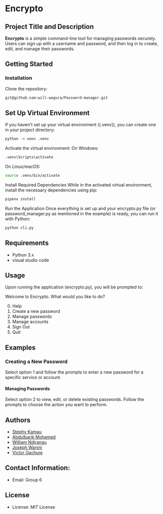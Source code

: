 # Encrypto

## Project Title and Description
**Encrypto** is a simple command-line tool for managing passwords securely. Users can sign up with a username and password, and then log in to create, edit, and manage their passwords.

## Getting Started
### Installation
Clone the repository:
```bash
git@github.com:will-wagura/Password-manager.git
```
## Set Up Virtual Environment
If you haven't set up your virtual environment ((.venv)), you can create one in your project directory:
```bash
python -m venv .venv
```
Activate the virtual environment:
On Windows:
```bash
.venv\Scripts\activate
```
On Linux/macOS:
```bash
source .venv/bin/activate
```
Install Required Dependencies
While in the activated virtual environment, install the necessary dependencies using pip:
```bash
pipenv install
```
Run the Application
Once everything is set up and your encrypto.py file (or password_manager.py as mentioned in the example) is ready, you can run it with Python:
```bash
python cli.py
```
## Requirements
- Python 3.x
- visual studio code
## Usage
Upon running the application (encrypto.py), you will be prompted to:

Welcome to Encrypto. What would you like to do?

0. Help
1. Create a new password
2. Manage passwords
3. Manage accounts
4. Sign Out
5. Quit

## Examples
### Creating a New Password
Select option 1 and follow the prompts to enter a new password for a specific service or account.

#### Managing Passwords
Select option 2 to view, edit, or delete existing passwords. Follow the prompts to choose the action you want to perform.

## Authors
- [Stephy Kamau](https://github.com/KWSTEPHY)
- [Abdulbarik Mohamed](https://github.com/Abdulbariky)
- [William Ndirangu](https://github.com/will-wagura)
- [Joseph Wanini](https://github.com/jwathika)
- [Victor Gachure](https://github.com/Gachure)

## Contact Information:

- Email: Group 6

## License
- License: MIT License
